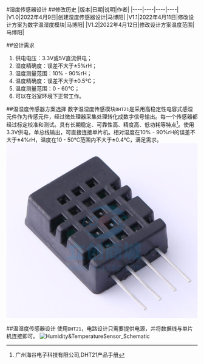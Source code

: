 #湿度传感器设计
##修改历史
|版本|日期|说明|作者|
|----|----|----|----|
|V1.0|2022年4月9日|创建湿度传感器设计|马博阳|
|V1.1|2022年4月11日|修改设计方案为数字温湿度模块|马博阳|
|V1.2|2022年4月12日|修改设计方案温度范围|马博阳|

##设计需求
1. 供电电压：3.3V或5V直流供电；
2. 湿度精确度：误差不大于±5%rH；
3. 湿度测量范围：10% - 90%rH；
4. 温度精确度：误差不大于±0.5℃；
5. 温度测量范围：0 - 60℃；
6. 可以在浴室环境下正常工作。

##温湿度传感器方案选择
数字温湿度传感模块`DHT21`是采用高稳定性电容式感湿元件作为传感元件，经过微处理器采集处理转化成数字信号输出。每一个传感器都经过标定校准和测试。具有长期稳定、可靠性高、精度高、低功耗等特点[^1]。使用3.3V供电，单总线输出，可直接连接单片机。相对湿度在10% - 90%rH的误差不大于±4%rH，温度在10 - 50℃范围内不大于±0.4℃，满足需求。
![Humidity&TemperatureSensor](Image/Humidity&TemperatureSensor.png)

##温湿度传感器设计
使用`DHT21`，电路设计只需要提供电源，并将数据线与单片机连接即可。
![Humidity&TemperatureSensor_Schematic](\Image/Humidity&TemperatureSensor_Shematic.png)

[^1]: 广州海谷电子科技有限公司,DHT21产品手册